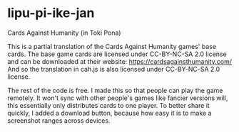 # lipu-pi-ike-jan
Cards Against Humanity (in Toki Pona)

This is a partial translation of the Cards Against Humanity games' base cards. The base game cards are licensed under CC-BY-NC-SA 2.0 license and can be downloaded at their website: https://cardsagainsthumanity.com/
And so the translation in cah.js is also licensed under CC-BY-NC-SA 2.0 license.

The rest of the code is free. I made this so that people can play the game remotely. It won't sync with other people's games like fancier versions will, this essentially only distributes cards to one player. To better share it quickly, I added a download button, because how easy it is to make a screenshot ranges across devices.

